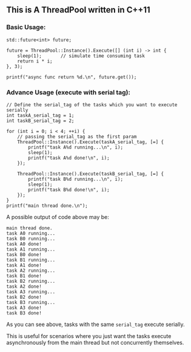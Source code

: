 ## This is A ThreadPool written in C++11

### Basic Usage:
```
std::future<int> future;

future = ThreadPool::Instance().Execute([] (int i) -> int {
    sleep(1);       // simulate time consuming task
    return i * i;
}, 3);

printf("async func return %d.\n", future.get());
```

### Advance Usage (execute with serial tag):
```
// Define the serial_tag of the tasks which you want to execute serially
int taskA_serial_tag = 1;
int taskB_serial_tag = 2;

for (int i = 0; i < 4; ++i) {
    // passing the serial_tag as the first param
    ThreadPool::Instance().Execute(taskA_serial_tag, [=] {
        printf("task A%d running...\n", i);
        sleep(1);
        printf("task A%d done!\n", i);
    });

    ThreadPool::Instance().Execute(taskB_serial_tag, [=] {
        printf("task B%d running...\n", i);
        sleep(1);
        printf("task B%d done!\n", i);
    });
}
printf("main thread done.\n");
```
A possible output of code above may be:
```
main thread done.
task A0 running...
task B0 running...
task A0 done!
task A1 running...
task B0 done!
task B1 running...
task A1 done!
task A2 running...
task B1 done!
task B2 running...
task A2 done!
task A3 running...
task B2 done!
task B3 running...
task A3 done!
task B3 done!
```
As you can see above, tasks with the same `serial_tag` execute serially.

This is useful for scenarios where you just want the tasks execute 
asynchronously from the main thread but not concurrently themselves.
